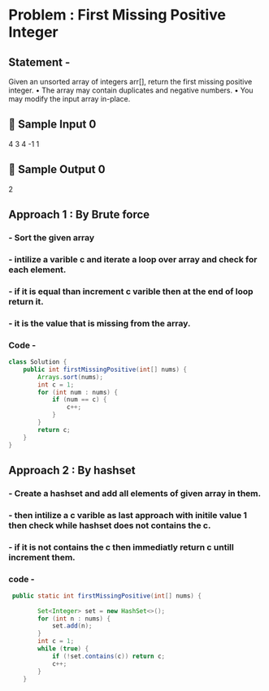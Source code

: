 #  Problem : First Missing Positive Integer
##  Statement - 
Given an unsorted array of integers arr[], return the first missing positive integer.
• The array may contain duplicates and negative numbers.
• You may modify the input array in-place.
##  🔹 Sample Input 0
4
3 4 -1 1
##  🔹 Sample Output 0
2

##  Approach 1 : By Brute force 
###  -  Sort the given array
###  -  intilize a varible c and iterate a loop over array and check for each element.
###  -  if it is equal than increment c varible then at the end of loop return it.
###  -  it is the value that is missing from the array.
###  Code -
```java
class Solution {
    public int firstMissingPositive(int[] nums) {
        Arrays.sort(nums); 
        int c = 1; 
        for (int num : nums) {
            if (num == c) {
                c++;
            }
        }
        return c; 
    }
}
```
##    Approach 2 : By hashset
###  -    Create a hashset and add all elements of given array in them.
###  -    then intilize a **c** varible as last approach with initile value 1 then check while hashset does not contains the c.
###  -    if it is not contains the c then immediatly return c untill increment them.
### code -
```java
 public static int firstMissingPositive(int[] nums) {
        
        Set<Integer> set = new HashSet<>();
        for (int n : nums) {
            set.add(n);
        }
        int c = 1;
        while (true) {
            if (!set.contains(c)) return c;
            c++;
        }
    }
```

